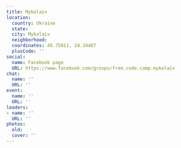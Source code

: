 ```yaml
---
title: Mykolaiv
location:
  country: Ukraine
  state: 
  city: Mykolaiv
  neighborhood: 
  coordinates: 49.75811, 24.34467
  plusCode: ''
social:
  name: Facebook page
  URL: https://www.facebook.com/groups/free.code.camp.mykolaiv
chat:
  name: ''
  URL: ''
event:
  name: ''
  URL: ''
leaders:
- name: ''
  URL: ''
photos:
  old: 
  cover: ''
---
```

